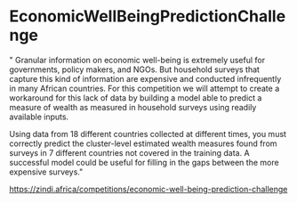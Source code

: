# EconomicWellBeingPredictionChallenge


" Granular information on economic well-being is extremely useful for governments, policy makers, and NGOs. But household surveys that capture this kind of information are expensive and conducted infrequently in many African countries. For this competition we will attempt to create a workaround for this lack of data by building a model able to predict a measure of wealth as measured in household surveys using readily available inputs.

Using data from 18 different countries collected at different times, you must correctly predict the cluster-level estimated wealth measures found from surveys in 7 different countries not covered in the training data. A successful model could be useful for filling in the gaps between the more expensive surveys."

https://zindi.africa/competitions/economic-well-being-prediction-challenge

